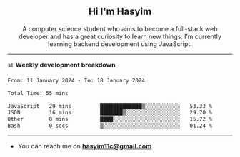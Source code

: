 <h2 align="center">Hi I'm Hasyim</h2>

<p align="center">A computer science student who aims to become a full-stack web developer and has a great curiosity to learn new things. I’m currently learning backend development using JavaScript.</p>

<!--![Anurag's GitHub stats](https://github-readme-stats-one-pink-11.vercel.app/api?username=hasyimashari&show_icons=true&theme=transparent&hide=contribs,prs)-->

---

📊 **Weekly development breakdown**

<!--START_SECTION:waka-->

```txt
From: 11 January 2024 - To: 18 January 2024

Total Time: 55 mins

JavaScript   29 mins         █████████████▒░░░░░░░░░░░   53.33 %
JSON         16 mins         ███████▒░░░░░░░░░░░░░░░░░   29.70 %
Other        8 mins          ████░░░░░░░░░░░░░░░░░░░░░   15.72 %
Bash         0 secs          ▒░░░░░░░░░░░░░░░░░░░░░░░░   01.24 %
```

<!--END_SECTION:waka-->

---

- You can reach me on **hasyim11c@gmail.com**
